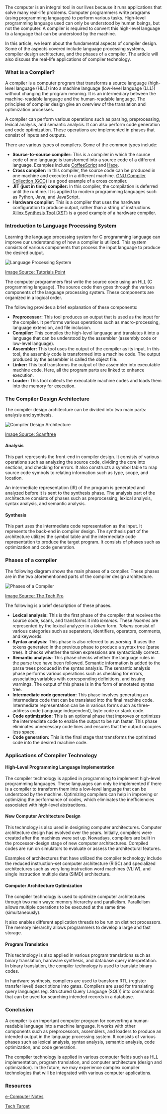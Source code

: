 The computer is an integral tool in our lives because it runs applications that solve many real-life problems. Computer programmers write programs (using programming languages) to perform various tasks. High-level programming language used can only be understood by human beings, but not the computer. A compiler is required to convert this high-level language to a language that can be understood by the machine. 

In this article, we learn about the fundamental aspects of compiler design. Some of the aspects covered include language processing systems, compiler design architecture, and the phases of a compiler. The article will also discuss the real-life applications of compiler technology.

### What is a Compiler?
A compiler is a computer program that transforms a source language (high-level language (HLL)) into a machine language (low-level language (LLL)) without changing the program meaning. It is an intermediary between the machine-readable language and the human-readable language. The principles of compiler design give an overview of the translation and optimization processes. 

A compiler can perform various operations such as parsing, preprocessing, lexical analysis, and semantic analysis. It can also perform code generation and code optimization. These operations are implemented in phases that consist of inputs and outputs.

There are various types of compilers. Some of the common types include:
* **Source-to-source compiler:** This is a compiler in which the source code of one language is transformed into a source code of a different language. Examples include [CoffeeScript](https://en.wikipedia.org/wiki/CoffeeScript) and [Haxe](https://en.wikipedia.org/wiki/Haxe). 
* **Cross compiler:** In this compiler, the source code can be produced in one machine and executed in a different machine. [GNU Compiler Collection (GCC)](https://en.wikipedia.org/wiki/GNU_Compiler_Collection) is a good example of a cross compiler. 
* **JIT (just in time) compiler:** In this compiler, the compilation is deferred until the runtime. It is applied to modern programming languages such as Python, Java, and JavaScript. 
* **Hardware compiler:** This is a compiler that uses the hardware configuration to produce output, rather than a string of instructions. [Xilinx Synthesis Tool (XST)](https://www.xilinx.com/products/design-tools/xst.html) is a good example of a hardware compiler. 
  
### Introduction to Language Processing System 
Learning the language processing system for C programming language can improve our understanding of how a compiler is utilized. This system consists of various components that process the input language to produce the desired output. 

![Language Processing System](/engineering-education/an-overview-of-compiler-design/language-processing-system.jpg)

[Image Source: Tutorials Point](https://www.tutorialspoint.com/compiler_design/images/language_processing_system.jpg)

The computer programmers first write the source code using an HLL (C programming language). The source code then goes through the various components of the language processing system. These components are organized in a logical order. 

The following provides a brief explanation of these components:
* **Preprocessor:** This tool produces an output that is used as the input for the compiler. It performs various operations such as macro-processing, language extension, and file inclusion. 
* **Compiler:** This compiles the high-level language and translates it into a language that can be understood by the assembler (assembly code or low-level language). 
* **Assembler:** This tool uses the output of the compiler as its input. In this tool, the assembly code is transformed into a machine code. The output produced by the assembler is called the object file. 
* **Linker:** This tool transforms the output of the assembler into executable machine code. Here, all the program parts are linked to enhance execution.
* **Loader:** This tool collects the executable machine codes and loads them into the memory for execution. 

### The Compiler Design Architecture
The compiler design architecture can be divided into two main parts: analysis and synthesis. 

![Compiler Design Architecture](/engineering-education/an-overview-of-compiler-design/compiler-design-architecture.jpg)

[Image Source: Scanftree](https://scanftree.com/compiler-design/images/compiler_analysis_synthesis.jpg)

#### Analysis 
This part represents the front-end in compiler design. It consists of various operations such as analyzing the source code, dividing the core into sections, and checking for errors.  It also constructs a symbol table to map source code symbols to relating information such as type, scope, and location. 

An intermediate representation (IR) of the program is generated and analyzed before it is sent to the synthesis phase. The analysis part of the architecture consists of phases such as preprocessing, lexical analysis, syntax analysis, and semantic analysis. 

#### Synthesis 
This part uses the intermediate code representation as the input. It represents the back-end in compiler design. The synthesis part of the architecture utilizes the symbol table and the intermediate code representation to produce the target program. It consists of phases such as optimization and code generation.

### Phases of a compiler
The following diagram shows the main phases of a compiler. These phases are in the two aforementioned parts of the compiler design architecture. 

![Phases of a Compiler](/engineering-education/an-overview-of-compiler-design/phases-of-a-compiler.png)

[Image Source: The Tech Pro](http://www.kttpro.com/wp-content/uploads/2017/02/Compiler-1024x792.png)

The following is a brief description of these phases.

* **Lexical analysis:** This is the first phase of the compiler that receives the source code, scans, and transforms it into *lexemes*. These *lexemes* are represented by the lexical analyzer in a *token* form. *Tokens* consist of various categories such as separators, identifiers, operators, comments, and keywords. 
* **Syntax analysis:** This phase is also referred to as *parsing*. It uses the tokens generated in the previous phase to produce a syntax tree (parse tree). It checks whether the token expressions are syntactically correct. 
* **Semantic analysis:** This phase checks whether the language rules in the parse tree have been followed. Semantic information is added to the parse trees produced in the syntax analysis. The semantic analysis phase performs various operations such as checking for errors, associating variables with corresponding definitions, and issuing warnings. The output of this phase is in the form of annotated syntax tree. 
* **Intermediate code generation:** This phase involves generating an intermediate code that can be translated into the final machine code. Intermediate representation can be in various forms such as three-address code (language independent), byte code or stack code. 
* **Code optimization:** This is an optional phase that improves or optimizes the intermediate code to enable the output to be run faster. This phase eliminates unnecessary code lines and ensures that the output occupies less space. 
* **Code generation:** This is the final stage that transforms the optimized code into the desired machine code. 
  
### Applications of Compiler Technology

#### High-Level Programming Language Implementation
The compiler technology is applied in programming to implement high-level programming languages. These languages can only be implemented if there is a compiler to transform them into a low-level language that can be understood by the machine. Optimizing compilers can help in improving or optimizing the performance of codes, which eliminates the inefficiencies associated with high-level abstractions. 

#### New Computer Architecture Design
This technology is also used in designing computer architectures. Computer architecture design has evolved over the years. Initially, compilers were created after the machines were set up. Nowadays, compilers are built in the processor-design stage of new computer architectures. Compiled codes are run on simulators to evaluate or assess the architectural features. 

Examples of architectures that have utilized the compiler technology include the reduced instruction-set computer architecture (RISC) and specialized architectures such as very long instruction word machines (VLIW), and single instruction multiple data (SIMD) architecture.

#### Computer Architecture Optimization
The compiler technology is used to optimize computer architectures through two main ways: memory hierarchy and parallelism. Parallelism allows multiple operations to be executed at the same time (simultaneously). 

It also enables different application threads to be run on distinct processors. The memory hierarchy allows programmers to develop a large and fast storage. 

#### Program Translation
This technology is also applied in various program translations such as binary translation, hardware synthesis, and database query interpretation. In binary translation, the compiler technology is used to translate binary codes. 

In hardware synthesis, compilers are used to transform RTL (register transfer level) descriptions into gates. Compilers are used for translating query languages (eg. Structured Query Language (SQL)) into commands that can be used for searching intended records in a database. 

### Conclusion
A compiler is an important computer program for converting a human-readable language into a machine language. It works with other components such as preprocessors, assemblers, and loaders to produce an intended output in the language processing system. It consists of various phases such as lexical analysis, syntax analysis, semantic analysis, code optimization, and code generation. 

The compiler technology is applied in various computer fields such as HLL implementation, program translation, and computer architecture (design and optimization). In the future, we may experience complex compiler technologies that will be integrated with various computer applications. 

### Resources 

[e-Computer Notes](https://ecomputernotes.com/compiler-design/language-processing-system)

[Tech Target](https://whatis.techtarget.com/definition/compiler)


